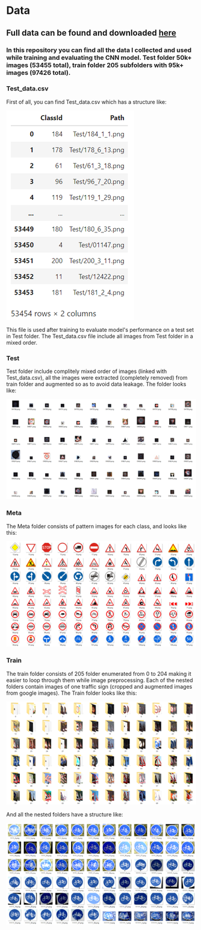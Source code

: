 # Data

## Full data can be found and downloaded [here](https://www.kaggle.com/datasets/daniildeltsov/traffic-signs-gtsrb-plus-162-custom-classes "kaggle link")

### In this repository you can find all the data I collected and used while training and evaluating the CNN model. Test folder 50k+ images (53455 total), train folder 205 subfolders with 95k+ images (97426 total).

### Test_data.csv

First of all, you can find Test_data.csv which has a structure like:

![test_csv](Imgs/test_csv_img.png)

This file is used after training to evaluate model's performance on a test set in Test folder. The Test_data.csv file include all images from Test folder in a mixed order.

### Test

Test folder include complitely mixed order of images (linked with Test_data.csv), all the images were extracted (completely removed) from train folder and augmented so as to avoid data leakage. The folder looks like:

![test](Imgs/test_img.png)

### Meta 

The Meta folder consists of pattern images for each class, and looks like this:

![meta](Imgs/meta_img.png)

### Train

The train folder consists of 205 folder enumerated from 0 to 204 making it easier to loop through them while image preprocessing. Each of the nested folders contain images of one traffic sign (cropped and augmented images from google images).
The Train folder looks like this:

![train](Imgs/train.png)

And all the nested folders have a structure like:

![nested](Imgs/nested.png)